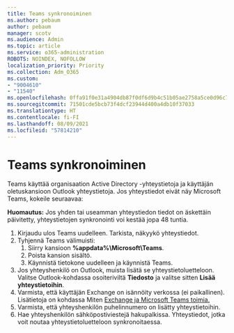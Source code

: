 ```yaml
---
title: Teams synkronoiminen
ms.author: pebaum
author: pebaum
manager: scotv
ms.audience: Admin
ms.topic: article
ms.service: o365-administration
ROBOTS: NOINDEX, NOFOLLOW
localization_priority: Priority
ms.collection: Adm_O365
ms.custom:
- "9004610"
- "11540"
ms.openlocfilehash: 0ffa91f0e31a4904db87f0df6d9b4c51b05ae2758a5ce0d96c77ef4456f6d033
ms.sourcegitcommit: 71501cde5bcb73f4dcf23944d400a4db10f37033
ms.translationtype: HT
ms.contentlocale: fi-FI
ms.lasthandoff: 08/09/2021
ms.locfileid: "57814210"
---
```

# <a name="teams-contacts-sync"></a>Teams synkronoiminen

Teams käyttää organisaation Active Directory -yhteystietoja ja käyttäjän oletuskansioon Outlook yhteystietoja. Jos yhteystiedot eivät näy Microsoft Teams, kokeile seuraavaa:

**Huomautus:** Jos yhden tai useamman yhteystiedon tiedot on äskettäin päivitetty, yhteystietojen synkronointi voi kestää jopa 48 tuntia.

1. Kirjaudu ulos Teams uudelleen. Tarkista, näkyykö yhteystiedot.
1. Tyhjennä Teams välimuisti:
    1. Siirry kansioon **%appdata%\Microsoft\Teams**.
    1. Poista kansion sisältö.
    1. Käynnistä tietokone uudelleen ja käynnistä Teams.
1. Jos yhteyshenkilö on Outlook, muista lisätä se yhteystietoluetteloon. Valitse Outlook-kohdassa osoiteriviltä **Tiedosto** ja valitse sitten **Lisää yhteystietoihin**.
1. Varmista, että käyttäjän Exchange on isännöity verkossa (ei paikallinen). Lisätietoja on kohdassa Miten [Exchange ja Microsoft Teams toimia.](/microsoftteams/exchange-teams-interact)
1. Varmista, että yhteyshenkilön puhelinnumero on lisätty yhteystietoihin.
1. Hae yhteyshenkilön sähköpostiviestejä hakupalkissa. Yhteystiedot, jotka voit noutaa yhteystietoluetteloon synkronoitaessa.
